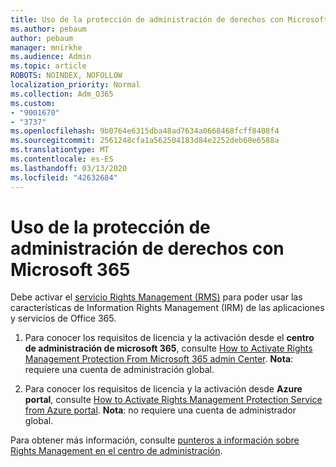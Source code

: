 ```yaml
---
title: Uso de la protección de administración de derechos con Microsoft 365
ms.author: pebaum
author: pebaum
manager: mnirkhe
ms.audience: Admin
ms.topic: article
ROBOTS: NOINDEX, NOFOLLOW
localization_priority: Normal
ms.collection: Adm_O365
ms.custom:
- "9001670"
- "3737"
ms.openlocfilehash: 9b0764e6315dba48ad7634a0668468fcff8408f4
ms.sourcegitcommit: 2561248cfa1a562504183d84e2252deb60e6588a
ms.translationtype: MT
ms.contentlocale: es-ES
ms.lasthandoff: 03/13/2020
ms.locfileid: "42632684"
---
```

# <a name="use-rights-management-protection-with-microsoft-365"></a>Uso de la protección de administración de derechos con Microsoft 365

Debe activar el [servicio Rights Management (RMS)](https://docs.microsoft.com/azure/information-protection/what-is-azure-rms) para poder usar las características de Information Rights Management (IRM) de las aplicaciones y servicios de Office 365.

1. Para conocer los requisitos de licencia y la activación desde el **centro de administración de microsoft 365**, consulte [How to Activate Rights Management Protection From Microsoft 365 admin Center](https://docs.microsoft.com/azure/information-protection/activate-office365). **Nota**: requiere una cuenta de administración global.

2. Para conocer los requisitos de licencia y la activación desde **Azure portal**, consulte [How to Activate Rights Management Protection Service from Azure portal](https://docs.microsoft.com/azure/information-protection/activate-azure). **Nota**: no requiere una cuenta de administrador global.
 

Para obtener más información, consulte [punteros a información sobre Rights Management en el centro de administración](https://docs.microsoft.com/office365/enterprise/activate-rms-in-office-365).
